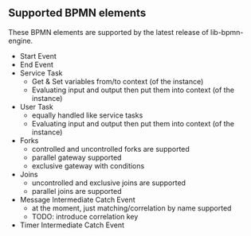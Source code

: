 ## Supported BPMN elements

These BPMN elements are supported by the latest release of lib-bpmn-engine.

* Start Event
* End Event
* Service Task
    * Get & Set variables from/to context (of the instance)
    * Evaluating input and output then put them into context (of the instance)
* User Task
    * equally handled like service tasks
    * Evaluating input and output then put them into context (of the instance)
* Forks
    * controlled and uncontrolled forks are supported
    * parallel gateway supported
    * exclusive gateway with conditions
* Joins
    * uncontrolled and exclusive joins are supported
    * parallel joins are supported
* Message Intermediate Catch Event
    * at the moment, just matching/correlation by name supported
    * TODO: introduce correlation key
* Timer Intermediate Catch Event
